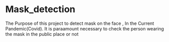 # Mask_detection
The Purpose of this project to detect mask on the face , In the Current Pandemic(Covid). It is paraamount necessary to check the person wearing the mask in the public place or not

